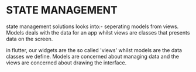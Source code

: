 # STATE MANAGEMENT

state management solutions looks into:- seperating models from views. Models deals with the data for an app whilst views are classes that presents data on the screen.

in flutter, our widgets are the so called 'views' whilst models are the data classes we define. Models are concerned about managing data and the views are concerned about drawing the interface.

